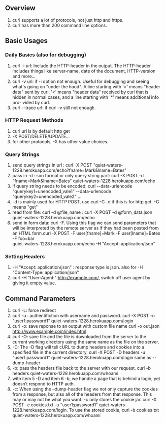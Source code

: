 ## Overview
1. curl supports a lot of protocols, not just http and https.
2. curl has more than 200 command line options.

## Basic Usages
### Daily Basics (also for debugging)
1. curl -i url: Include the HTTP-header in the output. The HTTP-header includes things like server-name, date of the document, HTTP-version and more...
2. curl -v url: if -i option not enough. Useful for debugging and seeing what's going on "under the hood". A line starting with '>' means "header
              data" sent by curl, '<' means "header data" received by curl that is hidden in normal cases, and a line starting with '*' means additional info pro-
              vided by curl.
3. curl --trace url: if curl -v still not enough.

### HTTP Request Methods
1. curl url is by default http get
2. -X POST/DELETE/UPDATE... 
3. for other protocols, -X has other value choices.

### Query Strings
1. send query strings in url : curl -X POST "quiet-waters-1228.herokuapp.com/echo?fname=Mark&lname=Bates"
2. pass in -d : son format or only query string part: curl -X POST -d "fname=Mark&lname=Bates" quiet-waters-1228.herokuapp.com/echo
3. if query string needs to be encoded: curl --data-urlencode "querykey1=unencoded_vale1" --data-urlencode "querykey2=unencoded_vale2" ...
4. -d is mainly used for HTTP POST, use curl -G -d if this is for http get. -G means "get"
5. read from file: curl -d @file_name : curl -X POST -d @form_data.json quiet-waters-1228.herokuapp.com/echo
6. send in form data: curl -F. Using this flag we can send parameters that will be interpreted by the remote server as if they had been posted from an HTML form.curl -X POST -F user[fname]=Mark -F user[lname]=Bates -F foo=bar \
  quiet-waters-1228.herokuapp.com/echo -H "Accept: application/json"
### Setting Headers
1. -H "Accept: application/json" : response type is json. also for -H "Content-Type: application/json"
2. curl -H "User-Agent:" http://example.com/, switch off user agent by giving it empty value.

## Command Parameters
1. curl -L: force redirect
2. curl -u : authentifiction with username and password. curl -X POST -u "user1:password1" quiet-waters-1228.herokuapp.com/login
3. curl -o: save reponse to an output with custom file name curl -o out.json http://www.example.com/index.html
4. curl -O: save file and the file is downloaded from the server to the current working directory using the same name as the file on the server.
5. -D: The -D flag will tell cURL to dump headers and cookies into a specified file in the current directory. curl -X POST -D headers -u "user1:password1" quiet-waters-1228.herokuapp.com/login same as --dump-header
6. -b:  pass the headers file back to the server with our request. curl -b headers quiet-waters-1228.herokuapp.com/whoami
7. with item 5 -D and item 6 -b, we handle a page that is behind a login, yet doesn’t respond to HTTP auth.
8. -c: When using the –dump-header flag we not only capture the cookies from a response, but also all of the headers from that response. This may or may not be what you want. -c only stores the cookie jar. curl -X POST -c cookies.txt -u "user1:password1" quiet-waters-1228.herokuapp.com/login. To use the stored cookie,  curl -b cookies.txt quiet-waters-1228.herokuapp.com/whoami


